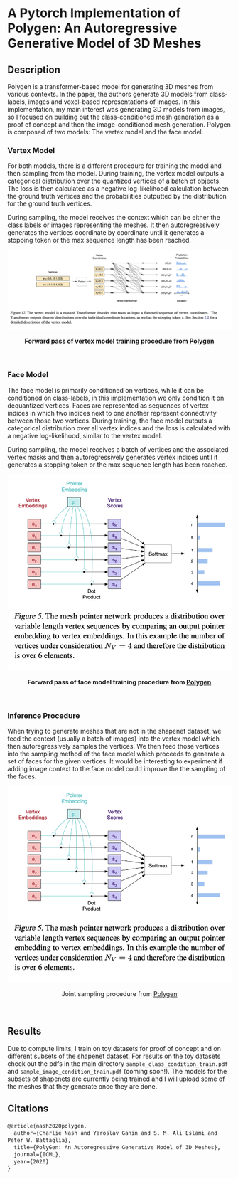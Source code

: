 # A Pytorch Implementation of Polygen: An Autoregressive Generative Model of 3D Meshes

## Description

Polygen is a transformer-based model for generating 3D meshes from various contexts. In the paper, the authors generate 3D models from class-labels,
images and voxel-based representations of images. In this implementation, my main interest was generating 3D models from images, so I focused on
building out the class-conditioned mesh generation as a proof of concept and then the image-conditioned mesh generation. Polygen is composed of two models:
The vertex model and the face model. 

### Vertex Model

For both models, there is a different procedure for training the model and then sampling from the model. During training, the vertex model outputs a categorical
distribution over the quantized vertices of a batch of objects. The loss is then calculated as a negative log-likelihood calculation between the ground
truth vertices and the probabilities outputted by the distribution for the ground truth vertices.

During sampling, the model receives the context which can be either the class labels or images representing the meshes. It then autoregressively generates
the vertices coordinate by coordinate until it generates a stopping token or the max sequence length has been reached. 

![Vertex Model Training](images/vertex_model_training.png)
<figcaption align="center"><b>Forward pass of vertex model training procedure from <a href="https://arxiv.org/pdf/2002.10880.pdf">Polygen</a></b></figcaption>
<br></br>

### Face Model
The face model is primarily conditioned on vertices, while it can be conditioned on class-labels, in this implementation we only condition it on dequantized
vertices. Faces are represented as sequences of vertex indices in which two indices next to one another represent connectivity between those two vertices. 
During training, the face model outputs a categorical distribution over all vertex indices and the loss is calculated with a negative log-likelihood,
similar to the vertex model.

During sampling, the model receives a batch of vertices and the associated vertex masks and then autoregressively generates vertex indices until it generates 
a stopping token or the max sequence length has been reached. 

![Face Model Training](images/face_model_training.png)
<figcaption align="center"><b>Forward pass of face model training procedure from <a href="https://arxiv.org/pdf/2002.10880.pdf">Polygen</a></b></figcaption>
<br></br>

### Inference Procedure
When trying to generate meshes that are not in the shapenet dataset, we feed the context (usually a batch of images) into the vertex model which then autoregressively samples the vertices. We then feed those vertices into the sampling method of the face model which proceeds to generate a set of faces for the given vertices. It would be interesting to experiment if adding image context to the face model could improve the the sampling of the faces.

![Joint Sampling Procedure](images/combined_sampling.png)
<figcaption align="center">Joint sampling procedure from <a href="https://arxiv.org/pdf/2002.10880.pdf">Polygen</a></b></figcaption>
<br></br>

## Results

Due to compute limits, I train on toy datasets for proof of concept and on different subsets of the shapenet dataset. For results on the toy datasets
check out the pdfs in the main directory ```sample_class_condition_train.pdf``` and ```sample_image_condition_train.pdf``` (coming soon!). The models for
the subsets of shapenets are currently being trained and I will upload some of the meshes that they generate once they are done.


## Citations

```
@article{nash2020polygen,
  author={Charlie Nash and Yaroslav Ganin and S. M. Ali Eslami and Peter W. Battaglia},
  title={PolyGen: An Autoregressive Generative Model of 3D Meshes},
  journal={ICML},
  year={2020}
}
```
